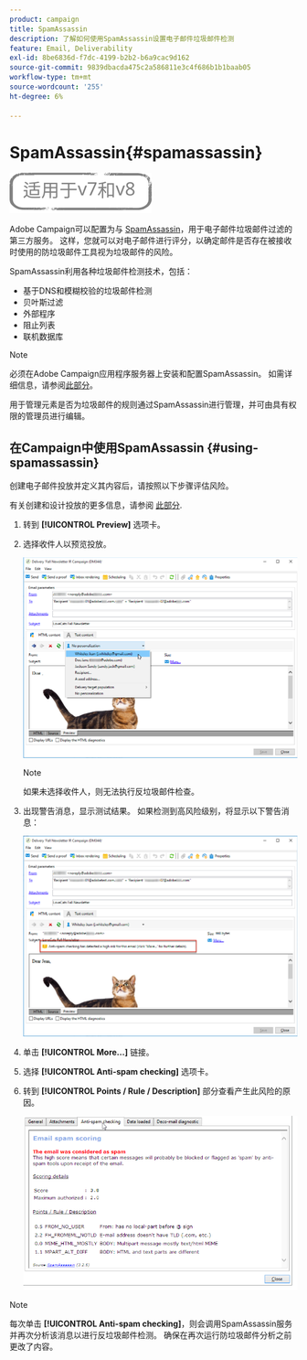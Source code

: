 ```yaml
---
product: campaign
title: SpamAssassin
description: 了解如何使用SpamAssassin设置电子邮件垃圾邮件检测
feature: Email, Deliverability
exl-id: 8be6836d-f7dc-4199-b2b2-b6a9cac9d162
source-git-commit: 9839dbacda475c2a586811e3c4f686b1b1baab05
workflow-type: tm+mt
source-wordcount: '255'
ht-degree: 6%

---
```


# SpamAssassin{#spamassassin}

![](../../assets/common.svg)

Adobe Campaign可以配置为与 [SpamAssassin](https://spamassassin.apache.org)，用于电子邮件垃圾邮件过滤的第三方服务。 这样，您就可以对电子邮件进行评分，以确定邮件是否存在被接收时使用的防垃圾邮件工具视为垃圾邮件的风险。

SpamAssassin利用各种垃圾邮件检测技术，包括：

* 基于DNS和模糊校验的垃圾邮件检测
* 贝叶斯过滤
* 外部程序
* 阻止列表
* 联机数据库

>[!NOTE]
>
>必须在Adobe Campaign应用程序服务器上安装和配置SpamAssassin。 如需详细信息，请参阅[此部分](../../installation/using/configuring-spamassassin.md)。
>
>用于管理元素是否为垃圾邮件的规则通过SpamAssassin进行管理，并可由具有权限的管理员进行编辑。

## 在Campaign中使用SpamAssassin {#using-spamassassin}

创建电子邮件投放并定义其内容后，请按照以下步骤评估风险。

有关创建和设计投放的更多信息，请参阅 [此部分](about-email-channel.md).

1. 转到 **[!UICONTROL Preview]** 选项卡。
1. 选择收件人以预览投放。

   ![](assets/s_tn_del_preview_spamassassin_recipient.png)

   >[!NOTE]
   >
   >如果未选择收件人，则无法执行反垃圾邮件检查。

1. 出现警告消息，显示测试结果。 如果检测到高风险级别，将显示以下警告消息：

   ![](assets/s_tn_del_preview_spamassassin_ko.png)

1. 单击 **[!UICONTROL More...]** 链接。
1. 选择 **[!UICONTROL Anti-spam checking]** 选项卡。
1. 转到 **[!UICONTROL Points / Rule / Description]** 部分查看产生此风险的原因。

   ![](assets/s_tn_del_msg_spamassassin_ko.png)

>[!NOTE]
>
>每次单击 **[!UICONTROL Anti-spam checking]**，则会调用SpamAssassin服务并再次分析该消息以进行反垃圾邮件检测。 确保在再次运行防垃圾邮件分析之前更改了内容。
